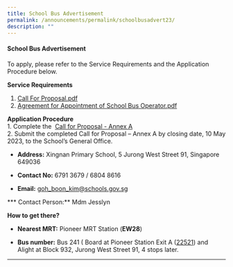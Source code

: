 ```yaml
---
title: School Bus Advertisement
permalink: /announcements/permalink/schoolbusadvert23/
description: ""
---
```

#### School Bus Advertisement

To apply, please refer to the Service Requirements and the Application Procedure below.

**Service Requirements**<br>

1. [Call For Proposal.pdf ](/files/School%20Bus%20Advertisement/attachment%201%20call%20for%20proposals%20by%20school%20(version%20june%202023).pdf)
2. [Agreement for Appointment of School Bus Operator.pdf](/files/School%20Bus%20Advertisement/attachment%203%20agreement%20for%20appointment%20of%20school%20bus%20operator%20(version%20june%202023).pdf)

**Application Procedure**
<br>1\. Complete the &nbsp;[Call for Proposal - Annex A](/files/School%20Bus%20Advertisement/attachment%202%20call%20for%20proposal%20-%20annex%20a%20(version%20june%202023).pdf)<br>
2\. Submit the completed Call for Proposal – Annex A by closing date, 10 May 2023, to the School’s General Office.

* **Address:**  Xingnan Primary School, 5 Jurong West Street 91, Singapore 649036

* **Contact No:** 6791 3679 / 6804 8616

* **Email:** goh_boon_kim@schools.gov.sg

*** Contact Person:** Mdm Jesslyn

**How to get there?**

* **Nearest MRT:** Pioneer MRT Station (**EW28**) 

* **Bus number:** Bus 241 ( Board at Pioneer Station Exit A ([22521](https://www.sbstransit.com.sg/service/sbs-transit-app?BusStopNo=22521&amp;ServiceNo=)) and Alight at Block 932, Jurong West Street 91, 4 stops later.&nbsp;

* * *